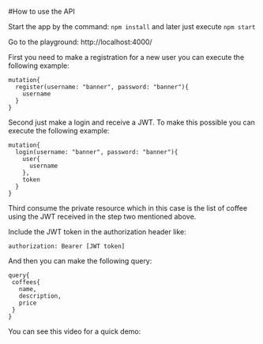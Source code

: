 #How to use the API

Start the app by the command:
`npm install` and later just execute `npm start`

Go to the playground:
http://localhost:4000/

First you need to make a registration for a new user you can execute the following example:

    
    mutation{
      register(username: "banner", password: "banner"){
        username
      }
    }
    

Second just make a login and receive a JWT. To make this possible you can execute the following example:


    mutation{
      login(username: "banner", password: "banner"){
        user{
          username
        },
        token
      }
    }

Third consume the private resource which in this case is the list of coffee using the JWT received in the step two mentioned above. 

Include the JWT token in the authorization header like:

`authorization: Bearer [JWT token]` 

And then you can make the following query:

    query{
     coffees{
       name,
       description,
       price
     }
    }

You can see this video for a quick demo:

